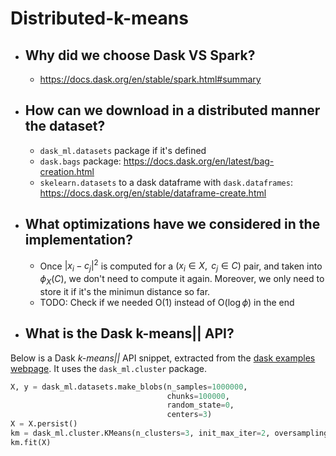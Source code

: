 # Distributed-k-means

- ## Why did we choose Dask VS Spark?
  - https://docs.dask.org/en/stable/spark.html#summary
- ## How can we download in a distributed manner the dataset?
  - ``dask_ml.datasets`` package if it's defined
  - ``dask.bags`` package: https://docs.dask.org/en/latest/bag-creation.html
  - ``skelearn.datasets`` to a dask dataframe with ``dask.dataframes``: https://docs.dask.org/en/stable/dataframe-create.html
- ## What optimizations have we considered in the implementation?
  - Once $|x_i-c_j|^2$ is computed for a $(x_i \in X,\text{ } c_j \in C)$ pair, and taken into $\phi_X(C)$, we don't need to compute it again. Moreover, we only need to store it if it's the minimun distance so far.
  - TODO: Check if we needed O(1) instead of O($\log\phi$) in the end
- ## What is the Dask k-means|| API?
Below is a Dask _k-means||_ API snippet, extracted from the [dask examples webpage](https://examples.dask.org/machine-learning/training-on-large-datasets.html?highlight=k%20means). It uses the ``dask_ml.cluster`` package.
``` python
X, y = dask_ml.datasets.make_blobs(n_samples=1000000,
                                   chunks=100000,
                                   random_state=0,
                                   centers=3)
X = X.persist()
km = dask_ml.cluster.KMeans(n_clusters=3, init_max_iter=2, oversampling_factor=10)
km.fit(X)
```
